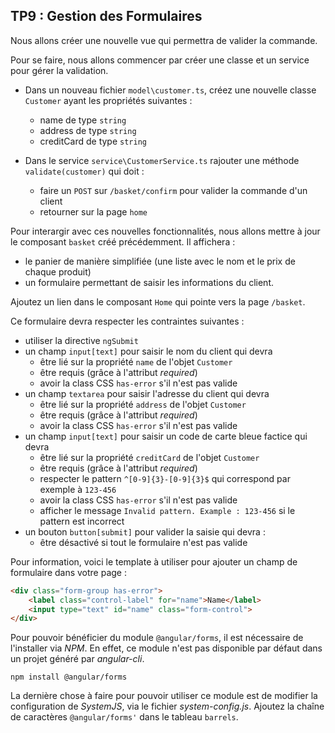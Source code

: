 ## TP9 : Gestion des Formulaires

Nous allons créer une nouvelle vue qui permettra de valider la commande.

Pour se faire, nous allons commencer par créer une classe et un service pour gérer la validation.

- Dans un nouveau fichier `model\customer.ts`, créez une nouvelle classe `Customer` ayant les propriétés suivantes :
	- name de type `string`
	- address de type `string`
	- creditCard de type `string`

- Dans le service `service\CustomerService.ts` rajouter une méthode `validate(customer)` qui doit :
  - faire un `POST` sur `/basket/confirm` pour valider la commande d'un client
  - retourner sur la page `home`

Pour interargir avec ces nouvelles fonctionnalités, nous allons mettre à jour le composant `basket` créé précédemment. Il affichera :
  - le panier de manière simplifiée (une liste avec le nom et le prix de chaque produit)
  - un formulaire permettant de saisir les informations du client.

Ajoutez un lien dans le composant `Home` qui pointe vers la page `/basket`.

Ce formulaire devra respecter les contraintes suivantes :
  - utiliser la directive `ngSubmit`
  - un champ `input[text]` pour saisir le nom du client qui devra
    - être lié sur la propriété `name` de l'objet `Customer`
    - être requis (grâce à l'attribut *required*)
    - avoir la class CSS `has-error` s'il n'est pas valide
  - un champ `textarea` pour saisir l'adresse du client qui devra
    - être lié sur la propriété `address` de l'objet `Customer`
    - être requis (grâce à l'attribut *required*)
    - avoir la class CSS `has-error` s'il n'est pas valide
  - un champ `input[text]` pour saisir un code de carte bleue factice qui devra
    - être lié sur la propriété `creditCard` de l'objet `Customer`
    - être requis (grâce à l'attribut *required*)
    - respecter le pattern `^[0-9]{3}-[0-9]{3}$` qui correspond par exemple à `123-456`
    - avoir la class CSS `has-error` s'il n'est pas valide
    - afficher le message `Invalid pattern. Example : 123-456` si le pattern est incorrect
  - un bouton `button[submit]` pour valider la saisie qui devra :
    - être désactivé si tout le formulaire n'est pas valide

Pour information, voici le template à utiliser pour ajouter un champ de formulaire dans votre page :

```html
<div class="form-group has-error">
    <label class="control-label" for="name">Name</label>
    <input type="text" id="name" class="form-control">
</div>
```

Pour pouvoir bénéficier du module `@angular/forms`, il est nécessaire de l'installer via *NPM*. En effet, ce module n'est pas disponible par défaut dans un projet généré par *angular-cli*. 

```shell
npm install @angular/forms
```

La dernière chose à faire pour pouvoir utiliser ce module est de modifier la configuration de *SystemJS*, via le fichier *system-config.js*. Ajoutez la chaîne de caractères `@angular/forms'` dans le tableau `barrels`.
